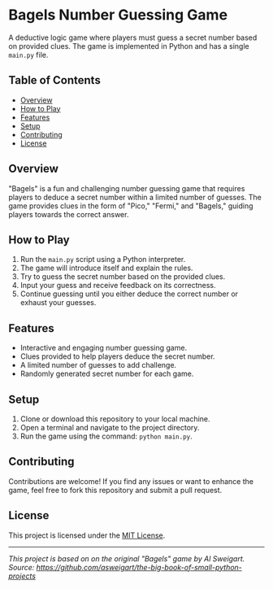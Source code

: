# Bagels Number Guessing Game

A deductive logic game where players must guess a secret number based on provided clues. The game is implemented in Python and has a single `main.py` file.

## Table of Contents

- [Overview](#overview)
- [How to Play](#how-to-play)
- [Features](#features)
- [Setup](#setup)
- [Contributing](#contributing)
- [License](#license)

## Overview

"Bagels" is a fun and challenging number guessing game that requires players to deduce a secret number within a limited number of guesses. The game provides clues in the form of "Pico," "Fermi," and "Bagels," guiding players towards the correct answer.

## How to Play

1. Run the `main.py` script using a Python interpreter.
2. The game will introduce itself and explain the rules.
3. Try to guess the secret number based on the provided clues.
4. Input your guess and receive feedback on its correctness.
5. Continue guessing until you either deduce the correct number or exhaust your guesses.

## Features

- Interactive and engaging number guessing game.
- Clues provided to help players deduce the secret number.
- A limited number of guesses to add challenge.
- Randomly generated secret number for each game.

## Setup

1. Clone or download this repository to your local machine.
2. Open a terminal and navigate to the project directory.
3. Run the game using the command: `python main.py`.

## Contributing

Contributions are welcome! If you find any issues or want to enhance the game, feel free to fork this repository and submit a pull request.

## License

This project is licensed under the [MIT License](LICENSE).

---

*This project is based on on the original "Bagels" game by Al Sweigart. Source: https://github.com/asweigart/the-big-book-of-small-python-projects*